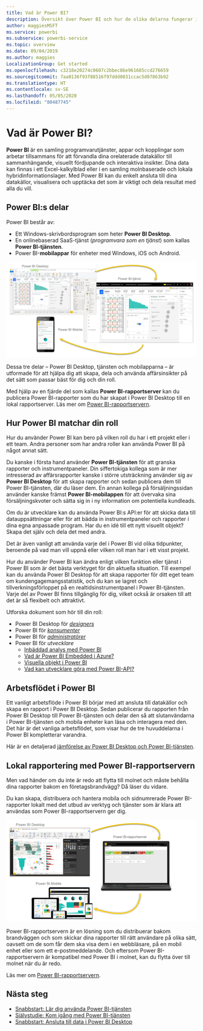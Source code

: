 ```yaml
---
title: Vad är Power BI?
description: Översikt över Power BI och hur de olika delarna fungerar ihop – Power BI Desktop, Power BI-tjänsten, Power BI Mobile, rapportservern och Power BI Embedded.
author: maggiesMSFT
ms.service: powerbi
ms.subservice: powerbi-service
ms.topic: overview
ms.date: 09/04/2019
ms.author: maggies
LocalizationGroup: Get started
ms.openlocfilehash: c3218e20274c0607c2bbec86e961685ccd276659
ms.sourcegitcommit: 7aa0136f93f88516f97ddd8031ccac5d07863b92
ms.translationtype: HT
ms.contentlocale: sv-SE
ms.lasthandoff: 05/05/2020
ms.locfileid: "80487745"
---
```

# <a name="what-is-power-bi"></a>Vad är Power BI?
**Power BI** är en samling programvarutjänster, appar och kopplingar som arbetar tillsammans för att förvandla dina orelaterade datakällor till sammanhängande, visuellt fördjupande och interaktiva insikter. Dina data kan finnas i ett Excel-kalkylblad eller i en samling molnbaserade och lokala hybridinformationslager. Med Power BI kan du enkelt ansluta till dina datakällor, visualisera och upptäcka det som är viktigt och dela resultat med alla du vill.

## <a name="the-parts-of-power-bi"></a>Power BI:s delar
Power BI består av: 
- Ett Windows-skrivbordsprogram som heter **Power BI Desktop**.
- En onlinebaserad SaaS-tjänst (*programvara som en tjänst*) som kallas **Power BI-tjänsten**. 
- Power BI-**mobilappar** för enheter med Windows, iOS och Android.

![Power BI Desktop, service, mobile](media/power-bi-overview/power-bi-overview-blocks.png)

Dessa tre delar – Power BI Desktop, tjänsten och mobilapparna – är utformade för att hjälpa dig att skapa, dela och använda affärsinsikter på det sätt som passar bäst för dig och din roll.

Med hjälp av en fjärde del som kallas **Power BI-rapportserver** kan du publicera Power BI-rapporter som du har skapat i Power BI Desktop till en lokal rapportserver. Läs mer om [Power BI-rapportservern](#on-premises-reporting-with-power-bi-report-server).

## <a name="how-power-bi-matches-your-role"></a>Hur Power BI matchar din roll
Hur du använder Power BI kan bero på vilken roll du har i ett projekt eller i ett team. Andra personer som har andra roller kan använda Power BI på något annat sätt.

Du kanske i första hand använder **Power BI-tjänsten** för att granska rapporter och instrumentpaneler. Din siffertokiga kollega som är mer intresserad av affärsrapporter kanske i större utsträckning använder sig av **Power BI Desktop** för att skapa rapporter och sedan publicera dem till Power BI-tjänsten, där du läser dem. En annan kollega på försäljningssidan använder kanske främst **Power BI-mobilappen** för att övervaka sina försäljningskvoter och sätta sig in i ny information om potentiella kundleads.

Om du är utvecklare kan du använda Power BI:s API:er för att skicka data till datauppsättningar eller för att bädda in instrumentpaneler och rapporter i dina egna anpassade program. Har du en idé till ett nytt visuellt objekt? Skapa det själv och dela det med andra.  

Det är även vanligt att använda varje del i Power BI vid olika tidpunkter, beroende på vad man vill uppnå eller vilken roll man har i ett visst projekt.

Hur du använder Power BI kan ändra enligt vilken funktion eller tjänst i Power BI som är det bästa verktyget för din aktuella situation. Till exempel kan du använda Power BI Desktop för att skapa rapporter för ditt eget team om kundengagemangsstatistik, och du kan se lagret och tillverkningsförloppet på en realtidsinstrumentpanel i Power BI-tjänsten. Varje del av Power BI finns tillgänglig för dig, vilket också är orsaken till att det är så flexibelt och attraktivt.

Utforska dokument som hör till din roll:
- Power BI Desktop för [*designers*](../desktop-what-is-desktop.md)
- Power BI för [*konsumenter*](../consumer/end-user-consumer.md)
- Power BI för [*administratörer*](../service-admin-administering-power-bi-in-your-organization.md)
- Power BI för *utvecklare*
    * [Inbäddad analys med Power BI](../developer/embedded/embedding.md)
    * [Vad är Power BI Embedded i Azure?](../developer/embedded/azure-pbie-what-is-power-bi-embedded.md)
    * [Visuella objekt i Power BI](../developer/visuals/power-bi-custom-visuals.md)
    * [Vad kan utvecklare göra med Power BI-API?](../developer/automation/overview-of-power-bi-rest-api.md)

## <a name="the-flow-of-work-in-power-bi"></a>Arbetsflödet i Power BI
Ett vanligt arbetsflöde i Power BI börjar med att ansluta till datakällor och skapa en rapport i Power BI Desktop. Sedan publicerar du rapporten från Power BI Desktop till Power BI-tjänsten och delar den så att slutanvändarna i Power BI-tjänsten och mobila enheter kan läsa och interagera med den.
Det här är det vanliga arbetsflödet, som visar hur de tre huvuddelarna i Power BI kompletterar varandra.

Här är en detaljerad [jämförelse av Power BI Desktop och Power BI-tjänsten](../fundamentals/service-service-vs-desktop.md).

## <a name="on-premises-reporting-with-power-bi-report-server"></a>Lokal rapportering med Power BI-rapportservern

Men vad händer om du inte är redo att flytta till molnet och måste behålla dina rapporter bakom en företagsbrandvägg?  Då läser du vidare.

Du kan skapa, distribuera och hantera mobila och sidnumrerade Power BI-rapporter lokalt med det utbud av verktyg och tjänster som är klara att användas som Power BI-rapportservern ger dig.

![diagram för lokal rapportering](media/power-bi-overview/power-bi-report-server2.png)

Power BI-rapportservern är en lösning som du distribuerar bakom brandväggen och som skickar dina rapporter till rätt användare på olika sätt, oavsett om de som får dem ska visa dem i en webbläsare, på en mobil enhet eller som ett e-postmeddelande. Och eftersom Power BI-rapportservern är kompatibel med Power BI i molnet, kan du flytta över till molnet när du är redo. 

Läs mer om [Power BI-rapportservern](../report-server/get-started.md).

## <a name="next-steps"></a>Nästa steg
- [Snabbstart: Lär dig använda Power BI-tjänsten](../service-the-new-power-bi-experience.md)   
- [Självstudie: Kom igång med Power BI-tjänsten](../service-get-started.md)
- [Snabbstart: Ansluta till data i Power BI Desktop](../desktop-quickstart-connect-to-data.md)
